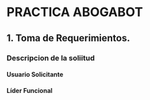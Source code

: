 # PRACTICA ABOGABOT 

## **1. Toma de Requerimientos.**

### **Descripcion de la soliitud**
#### ****Usuario Solicitante****

#### ****Líder Funcional****
